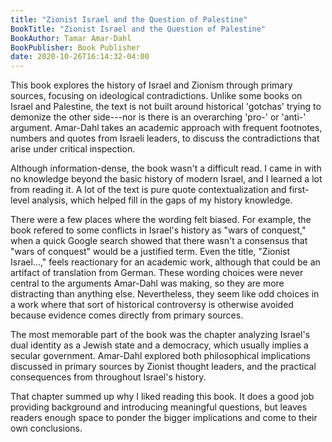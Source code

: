 ```yaml
---
title: "Zionist Israel and the Question of Palestine"
BookTitle: "Zionist Israel and the Question of Palestine"
BookAuthor: Tamar Amar-Dahl
BookPublisher: Book Publisher
date: 2020-10-26T16:14:32-04:00
---
```


This book explores the history of Israel and Zionism through primary sources, focusing on ideological contradictions.
Unlike some books on Israel and Palestine, the text is not built around historical 'gotchas' trying to demonize the other side---nor is there is an overarching 'pro-' or 'anti-' argument.
Amar-Dahl takes an academic approach with frequent footnotes, numbers and quotes from Israeli leaders, to discuss the contradictions that arise under critical inspection.

Although information-dense, the book wasn't a difficult read.
I came in with no knowledge beyond the basic history of modern Israel, and I learned a lot from reading it.
A lot of the text is pure quote contextualization and first-level analysis, which helped fill in the gaps of my history knowledge.

There were a few places where the wording felt biased.
For example, the book refered to some conflicts in Israel's history as "wars of conquest," when a quick Google search showed that there wasn't a consensus that "wars of conquest" would be a justified term.
Even the title, "Zionist Israel...," feels reactionary for an academic work, although that could be an artifact of translation from German.
These wording choices were never central to the arguments Amar-Dahl was making, so they are more distracting than anything else.
Nevertheless, they seem like odd choices in a work where that sort of historical controversy is otherwise avoided because evidence comes directly from primary sources.

The most memorable part of the book was the chapter analyzing Israel's dual identity as a Jewish state and a democracy, which usually implies a secular government.
Amar-Dahl explored both philosophical implications discussed in primary sources by Zionist thought leaders, and the practical consequences from throughout Israel's history.

That chapter summed up why I liked reading this book.
It does a good job providing background and introducing meaningful questions, but leaves readers enough space to ponder the bigger implications and come to their own conclusions.
